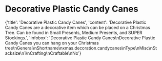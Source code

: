 
# Decorative Plastic Candy Canes

{'title': 'Decorative Plastic Candy Canes', 'content': 'Decorative Plastic Candy Canes are a decorative item which can be placed on a Christmas Tree. Can be found in Small Presents, Medium Presents, and SUPER Stockings.', 'infobox': 'Decorative Plastic Candy Canes\nDecorative Plastic Candy Canes you can hang on your Christmas tree\nGeneral\nShortname\nxmas.decoration.candycanes\nType\nMisc\nStacksize\n1\nCrafting\nCraftable\nNo'}
